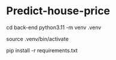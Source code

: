 # Predict-house-price


cd back-end
python3.11 -m venv .venv

source .venv/bin/activate

pip install -r requirements.txt

